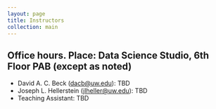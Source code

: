```yaml
---
layout: page
title: Instructors
collection: main
---
```


## Office hours. Place: Data Science Studio, 6th Floor PAB (except as noted)

- David A. C. Beck (dacb@uw.edu): TBD
- Joseph L. Hellerstein (jlheller@uw.edu): TBD
- Teaching Assistant: TBD
